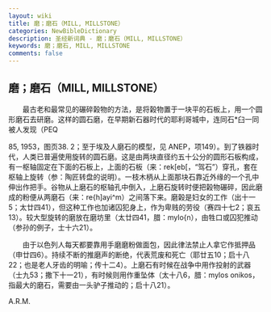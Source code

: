 ```yaml
---
layout: wiki
title: 磨；磨石（MILL, MILLSTONE）
categories: NewBibleDictionary
description: 圣经新词典 - 磨；磨石（MILL, MILLSTONE）
keywords: 磨；磨石, MILL, MILLSTONE
comments: false
---
```


## 磨；磨石（MILL, MILLSTONE）

　　最古老和最常见的碾碎榖物的方法，是将榖物置于一块平的石板上，用一个圆形磨石去研磨。这样的圆石磨，在早期新石器时代的耶利哥城中，连同石*臼一同被人发现（PEQ

85, 1953，图页38. 2；至于埃及人磨石的模型，见 ANEP，项149）。到了铁器时代，人类已普遍使用旋转的圆石磨。这是由两块直径约五十公分的圆形石板构成，有一枢轴固定在下面的石板上，上面的石板（来：rek[eb[，“驾石”）穿孔，套在枢轴上旋转（参：陶匠转盘的说明）。一枝木柄从上面那块石靠近外缘的一个孔中伸出作把手。谷物从上磨石的枢轴孔中倒入，上磨石旋转时便把榖物碾碎，因此磨成的粉便从两磨石（来：re{h]ayi^m）之间落下来。磨榖是妇女的工作（出十一5；太廿四41），但这种工作也加诸囚犯身上，作为卑贱的劳役（赛四十七2；哀五13）。较大型旋转的磨放在磨坊里（太廿四41，腊：mylo{n），由牲口或囚犯推动（参孙的例子，士十六21）。

　　由于以色列人每天都要靠用手磨磨粉做面包，因此律法禁止人拿它作抵押品（申廿四6）。持续不断的推磨声的断绝，代表荒废和死亡（耶廿五10；启十八22；也是老人牙齿的明喻；传十二4）。上磨石有时候在战争中用作投射的武器（士九53；撒下十一21），有时候则用作重坠体（太十八6，腊：mylos onikos，指最大的磨石，需要由一头驴子推动的；启十八21）。

A.R.M.








